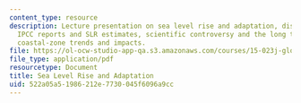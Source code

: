 ```yaml
---
content_type: resource
description: Lecture presentation on sea level rise and adaptation, discussion of
  IPCC reports and SLR estimates, scientific controversy and the long tail, and social
  coastal-zone trends and impacts.
file: https://ol-ocw-studio-app-qa.s3.amazonaws.com/courses/15-023j-global-climate-change-economics-science-and-policy-spring-2008/522a05a51986212e7730045f6096a9cc_lec19.pdf
file_type: application/pdf
resourcetype: Document
title: Sea Level Rise and Adaptation
uid: 522a05a5-1986-212e-7730-045f6096a9cc
---
```

